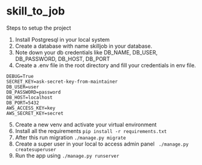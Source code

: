 # skill_to_job

Steps to setup the project
1. Install Postgresql in your local system
2. Create a database with name skilljob in your database.
3. Note down your db credentials like DB_NAME, DB_USER, DB_PASSWORD, DB_HOST, DB_PORT
4. Create a .env file in the root directory and fill your credentials in env file.

```
DEBUG=True
SECRET_KEY=ask-secret-key-from-maintainer
DB_USER=user
DB_PASSWORD=password
DB_HOST=localhost
DB_PORT=5432
AWS_ACCESS_KEY=key
AWS_SECRET_KEY=secret
```
5. Create a new venv and activate your virtual environment
6. Install all the requirements 
``pip install -r requirements.txt``
7. After this run migration
``./manage.py migrate``
8. Create a super user in your local to access admin panel
`` ./manage.py createsuperuser``
9. Run the app using ``./manage.py runserver``